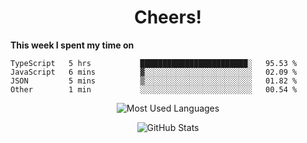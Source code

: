 <h1 align="center">Cheers!</h1>

**This week I spent my time on**
<!--START_SECTION:waka-->

```text
TypeScript   5 hrs           ████████████████████████░   95.53 %
JavaScript   6 mins          ▓░░░░░░░░░░░░░░░░░░░░░░░░   02.09 %
JSON         5 mins          ▒░░░░░░░░░░░░░░░░░░░░░░░░   01.82 %
Other        1 min           ░░░░░░░░░░░░░░░░░░░░░░░░░   00.54 %
```

<!--END_SECTION:waka-->

<p align="center"><img src="https://github-readme-stats.vercel.app/api/top-langs/?username=thnkrn&layout=compact&hide=html&theme=tokyonight" alt="Most Used Languages" /></p>

<p align="center"><img src="https://github-readme-stats.vercel.app/api?username=thnkrn&show_icons=true&count_private=true&theme=tokyonight" alt="GitHub Stats" /></p>

<!-- <p align="center"><a href="https://wakatime.com"><img src="https://wakatime.com/share/@thnkrn/40092326-d1bd-471b-89da-9a7c63939402.png" /></p>
 -->
